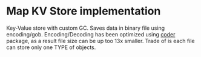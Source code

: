 # Map KV Store implementation
Key-Value store with custom GC. Saves data in binary file using encoding/gob. Encoding/Decoding has been optimized using [coder](https://github.com/BON4/timedQ/tree/master/pkg/coder) package, as a result file size can be up too 13x smaller. Trade of is each file can store only one TYPE of objects.
